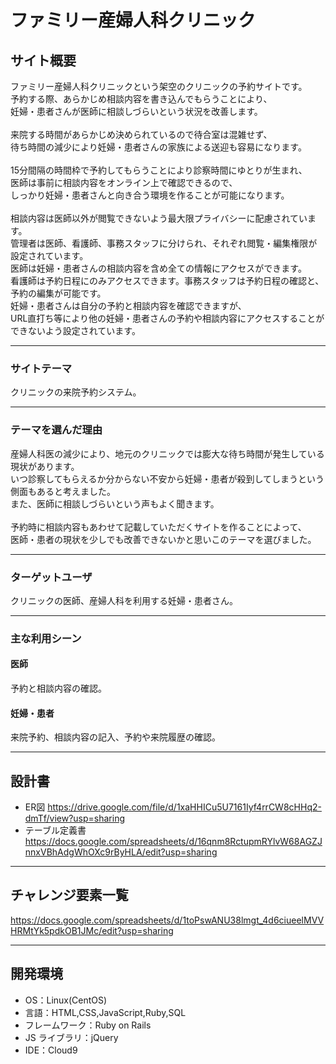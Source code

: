 # ファミリー産婦人科クリニック

## サイト概要

ファミリー産婦人科クリニックという架空のクリニックの予約サイトです。<br>
予約する際、あらかじめ相談内容を書き込んでもらうことにより、<br>
妊婦・患者さんが医師に相談しづらいという状況を改善します。<br><br>
来院する時間があらかじめ決められているので待合室は混雑せず、<br>
待ち時間の減少により妊婦・患者さんの家族による送迎も容易になります。<br><br>
15分間隔の時間枠で予約してもらうことにより診察時間にゆとりが生まれ、<br>
医師は事前に相談内容をオンライン上で確認できるので、<br>
しっかり妊婦・患者さんと向き合う環境を作ることが可能になります。<br><br>
相談内容は医師以外が閲覧できないよう最大限プライバシーに配慮されています。<br>
管理者は医師、看護師、事務スタッフに分けられ、それぞれ閲覧・編集権限が設定されています。<br>
医師は妊婦・患者さんの相談内容を含め全ての情報にアクセスができます。<br>
看護師は予約日程にのみアクセスできます。事務スタッフは予約日程の確認と、予約の編集が可能です。<br>
妊婦・患者さんは自分の予約と相談内容を確認できますが、<br>
URL直打ち等により他の妊婦・患者さんの予約や相談内容にアクセスすることができないよう設定されています。

---

### サイトテーマ

クリニックの来院予約システム。

---

### テーマを選んだ理由

産婦人科医の減少により、地元のクリニックでは膨大な待ち時間が発生している現状があります。<br>
いつ診察してもらえるか分からない不安から妊婦・患者が殺到してしまうという側面もあると考えました。<br>
また、医師に相談しづらいという声もよく聞きます。<br><br>
予約時に相談内容もあわせて記載していただくサイトを作ることによって、<br>
医師・患者の現状を少しでも改善できないかと思いこのテーマを選びました。

---

### ターゲットユーザ

クリニックの医師、産婦人科を利用する妊婦・患者さん。

---

### 主な利用シーン

#### 医師

予約と相談内容の確認。

#### 妊婦・患者

来院予約、相談内容の記入、予約や来院履歴の確認。

---

## 設計書
* ER図
<https://drive.google.com/file/d/1xaHHICu5U7161Iyf4rrCW8cHHq2-dmTf/view?usp=sharing>
* テーブル定義書
<https://docs.google.com/spreadsheets/d/16qnm8RctupmRYlvW68AGZJnnxVBhAdgWhOXc9rByHLA/edit?usp=sharing>

---

## チャレンジ要素一覧

<https://docs.google.com/spreadsheets/d/1toPswANU38lmgt_4d6ciueelMVVHRMtYk5pdkOB1JMc/edit?usp=sharing>

---

## 開発環境

- OS：Linux(CentOS)
- 言語：HTML,CSS,JavaScript,Ruby,SQL
- フレームワーク：Ruby on Rails
- JS ライブラリ：jQuery
- IDE：Cloud9

